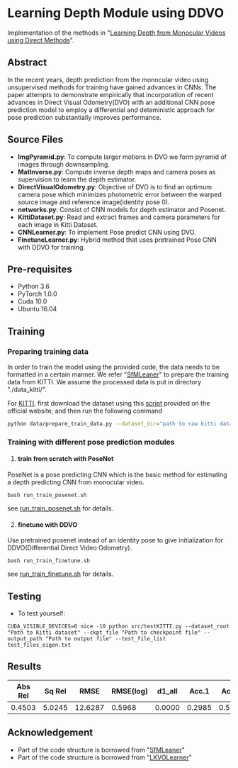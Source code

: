 # Learning Depth Module using DDVO

Implementation of the methods in "[Learning Depth from Monocular Videos using Direct Methods](http://openaccess.thecvf.com/content_cvpr_2018/papers/Wang_Learning_Depth_From_CVPR_2018_paper.pdf)".

## Abstract
In the recent years, depth prediction from the monocular video using unsupervised methods for training have gained advances in CNNs. The paper attempts to demonstrate empirically that incorporation of recent advances in Direct Visual Odometry(DVO) with an additional CNN pose prediction model to employ a differential and deteministic approach for pose prediction substantially improves performance.

## Source Files
- **ImgPyramid.py**: To compute larger motions in DVO we form pyramid of images through downsampling.
- **MatInverse.py**: Compute inverse depth maps and camera poses as supervision to learn the depth estimator.
- **DirectVisualOdometry.py**: Objective of DVO is to find an optimum camera pose which minimizes photometric error between the warped source image and reference image(identity pose 0).
- **networks.py**: Consist of CNN models for depth estimator and Posenet.
- **KittiDataset.py**: Read and extract frames and camera parameters for each image in Kitti Dataset. 
- **CNNLearner.py**: To implement Pose predict CNN using DVO.
- **FinetuneLearner.py**: Hybrid method that uses pretrained Pose CNN with DDVO for training.

## Pre-requisites
- Python 3.6
- PyTorch 1.0.0
- Cuda 10.0
- Ubuntu 16.04

## Training

### Preparing training data
In order to train the model using the provided code, the data needs to be formatted in a certain manner. We refer "[SfMLeaner](https://github.com/tinghuiz/SfMLearner)" to prepare the training data from KITTI.
We assume the processed data is put in directory "./data_kitti/".

For [KITTI](http://www.cvlibs.net/datasets/kitti/raw_data.php), first download the dataset using this [script](http://www.cvlibs.net/download.php?file=raw_data_downloader.zip) provided on the official website, and then run the following command
```bash
python data/prepare_train_data.py --dataset_dir="path to raw kitti dataset" --dataset_name='kitti_raw_eigen' --dump_root="path to resulting formatted data" --seq_length=3 --img_width=416 --img_height=128 --num_threads=4
```
### Training with different pose prediction modules
1. #### train from scratch with PoseNet
PoseNet is a pose predicting CNN which is the basic method for estimating a depth predicting CNN from monocular video.
```
bash run_train_posenet.sh
```
see [run_train_posenet.sh](https://github.com/abhinav91jain/LDMVDM/blob/master/run_train_posenet.sh) for details.

2. #### finetune with DDVO
Use pretrained posenet instead of an identity pose to give initialization for DDVO(Differential Direct Video Odometry).
```
bash run_train_finetune.sh
```
see [run_train_finetune.sh](https://github.com/abhinav91jain/LDMVDM/blob/master/run_train_finetune.sh) for details.

## Testing
- To test yourself:
```
CUDA_VISIBLE_DEVICES=0 nice -10 python src/testKITTI.py --dataset_root "Path to Kitti dataset" --ckpt_file "Path to checkpoint file" --output_path "Path to output file" --test_file_list test_files_eigen.txt
```

## Results
| Abs Rel | Sq Rel | RMSE  | RMSE(log) | d1_all | Acc.1 | Acc.2 | Acc.3 |
|---------|--------|-------|-----------|--------|-------|-------|-------|
| 0.4503  | 5.0245 |12.6287| 0.5968    | 0.0000 |0.2985 | 0.5495| 0.7573| 

## Acknowledgement

- Part of the code structure is borrowed from "[SfMLeaner](https://github.com/tinghuiz/SfMLearner)"
- Part of the code structure is borrowed from "[LKVOLearner](https://github.com/MightyChaos/LKVOLearner)"

